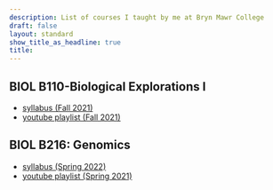 ```yaml
---
description: List of courses I taught by me at Bryn Mawr College
draft: false
layout: standard
show_title_as_headline: true
title:
---
```


## BIOL B110-Biological Explorations I
 + <i class="fas fa-file-pdf"></i> [syllabus (Fall 2021)](/files/B110-2021-CourseInfo.pdf) 
+ <i class="fab fa-youtube"></i> [youtube playlist (Fall 2021)](https://youtu.be/gMOoMcsGTO4)

## BIOL B216: Genomics

+ <i class="fas fa-file-pdf"></i> [syllabus (Spring 2022)](/files/B216_Genomics_Syllabus_S2022.pdf)
+ <i class="fab fa-youtube"></i> [youtube playlist (Spring 2021)](https://youtu.be/6Ho6lxxmEec)

